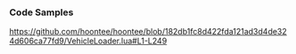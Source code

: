 ### Code Samples

https://github.com/hoontee/hoontee/blob/182db1fc8d422fda121ad3d4de324d606ca77fd9/VehicleLoader.lua#L1-L249
